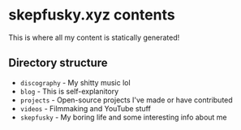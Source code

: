 # skepfusky.xyz contents

This is where all my content is statically generated!

## Directory structure

- `discography` - My shitty music lol
- `blog` - This is self-explanitory
- `projects` - Open-source projects I've made or have contributed
- `videos` - Filmmaking and YouTube stuff
- `skepfusky` - My boring life and some interesting info about me
